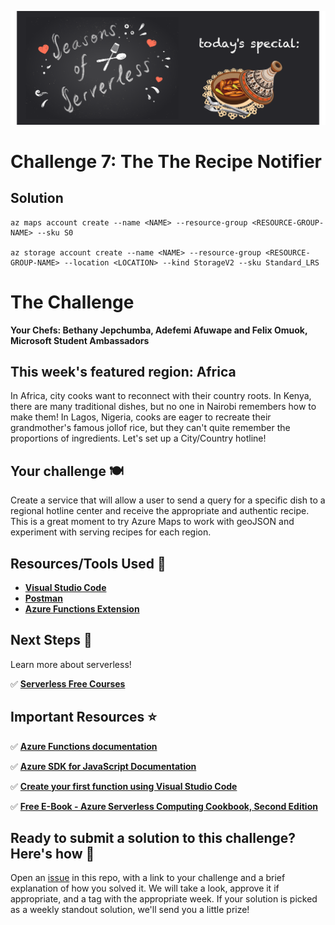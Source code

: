 ![banner](assets/banner-7.png)

# Challenge 7: The The Recipe Notifier

## Solution

```
az maps account create --name <NAME> --resource-group <RESOURCE-GROUP-NAME> --sku S0

az storage account create --name <NAME> --resource-group <RESOURCE-GROUP-NAME> --location <LOCATION> --kind StorageV2 --sku Standard_LRS
```

# The Challenge

**Your Chefs: Bethany Jepchumba, Adefemi Afuwape and Felix Omuok, Microsoft Student Ambassadors**
## This week's featured region: Africa

In Africa, city cooks want to reconnect with their country roots. In Kenya, there are many traditional dishes, but no one in Nairobi remembers how to make them! In Lagos, Nigeria, cooks are eager to recreate their grandmother's famous jollof rice, but they can't quite remember the proportions of ingredients. Let's set up a City/Country hotline!

## Your challenge 🍽

Create a service that will allow a user to send a query for a specific dish to a regional hotline center and receive the appropriate and authentic recipe. This is a great moment to try Azure Maps to work with geoJSON and experiment with serving recipes for each region.


## Resources/Tools Used 🚀

-   **[Visual Studio Code](https://code.visualstudio.com/?WT.mc_id=academic-10922-cxa)**
-   **[Postman](https://www.getpostman.com/downloads/)**
-   **[Azure Functions Extension](https://marketplace.visualstudio.com/items?itemName=ms-azuretools.vscode-azurefunctions&WT.mc_id=academic-10922-cxa)**

## Next Steps 🏃

Learn more about serverless!

  ✅ **[Serverless Free Courses](https://docs.microsoft.com/learn/browse/?term=azure%20functions&WT.mc_id=academic-10922-cxa)**

## Important Resources ⭐️

  ✅ **[Azure Functions documentation](https://docs.microsoft.com/azure/azure-functions/?WT.mc_id=academic-10922-cxa)**

  ✅ **[Azure SDK for JavaScript Documentation](https://docs.microsoft.com/azure/javascript/?WT.mc_id=academic-10922-cxa)**

  ✅ **[Create your first function using Visual Studio Code](https://docs.microsoft.com/azure/azure-functions/functions-create-first-function-vs-code?WT.mc_id=academic-10922-cxa)**

  ✅ **[Free E-Book - Azure Serverless Computing Cookbook, Second Edition](https://azure.microsoft.com/resources/azure-serverless-computing-cookbook/?WT.mc_id=academic-10922-cxa)**

## Ready to submit a solution to this challenge? Here's how 🚀

Open an [issue](https://github.com/microsoft/Seasons-of-Serverless/issues/new?assignees=&labels=&template=seasons-of-serverless-solution.md&title=Solution) in this repo, with a link to your challenge and a brief explanation of how you solved it. We will take a look, approve it if appropriate, and a tag with the appropriate week. If your solution is picked as a weekly standout solution, we'll send you a little prize!
